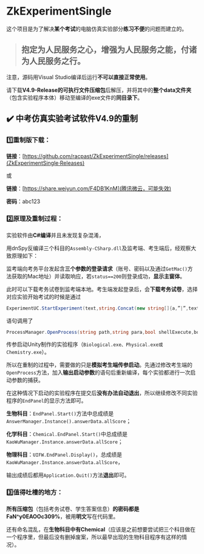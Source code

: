 # **ZkExperimentSingle**

这个项目是为了解决**某个考试**的电脑仿真实验部分**练习不便**的问题而建立的。

> ## **抱定为人民服务之心，增强为人民服务之能，付诸为人民服务之行。**

注意，源码用Visual Studio编译后运行**不可以直接正常使用**。

请下载**V4.9-Release的可执行文件压缩包**后解压，并将其中的**整个data文件夹**（包含实验程序本体）移动至编译的exe文件的**同目录下**。

## ✔️ **中考仿真实验考试软件V4.9**的重制

### 1️⃣重制版下载：

**链接**：[https://github.com/racpast/ZkExperimentSingle/releases](ZkExperimentSingle·Releases)

或

**链接**：[https://share.weiyun.com/F4DB1KnM](腾讯微云，可能失效)

**密码**：abc123

### 2️⃣原理及重制过程：

实验软件由**C#编译**并且未发现复杂混淆，

用dnSpy反编译三个科目的`Assembly-CSharp.dll`及监考端、考生端后，经观察大致原理如下：

监考端向考务平台发起含**三个参数的登录请求**（账号、密码以及通过`GetMac()`方法获取的Mac地址）并读取响应，若`status==200`则登录成功，**显示主窗体**。

此时可以下载考务试卷到监考端本地。考生端发起登录后，会**下载考务试卷**，选择对应实验开始考试的时候是通过

```csharp
ExperimentUC.StartExperiment(text,string.Concat(new string[]{a,”|”,text2,”|”,text3}))
```

语句调用了

```csharp
ProcessManager.OpenProcess(string path,string para,bool shellExecute,boll showWin)
```

传参启动Unity制作的实验程序（`Biological.exe、Physical.exe或Chemistry.exe`）。

所以在重制的过程中，需要做的只是**模拟考生端传参启动**。先通过修改考生端的`OpenProcess`方法，加入**输出启动参数**的语句后重新编译，每个实验都进行一次启动参数的捕获。

在这种情况下启动的实验程序在提交后**没有办法自动退出**，所以继续修改不同实验程序的`EndPanel`的显示方法即可。

**生物科目**：`EndPanel.Start()`方法中总成绩是`AnswerManager.Instance().answerData.allScore`；

**化学科目**：`Chemical.EndPanel.Start()`中总成绩是`KaoWuManager.Instance.answerData.allScore`；

**物理科目**：`UIFW.EndPanel.Display()`，总成绩是`KaoWuManager.Instance.answerData.allScore`，

输出成绩后都用`Application.Quit()`方法**退出**即可。

### 3️⃣值得吐槽的地方：

**所有压缩包**（包括考务试卷、学生答案信息）**的密码都是FaN^y0EAOOc309%**，被用**明文**写在代码里。

还有命名混乱，在**生物科目中有Chemical**（应该是之前想要尝试把三个科目做在一个程序里，但最后没有删掉废案，所以最早出现的生物科目程序有这样的情况）。
